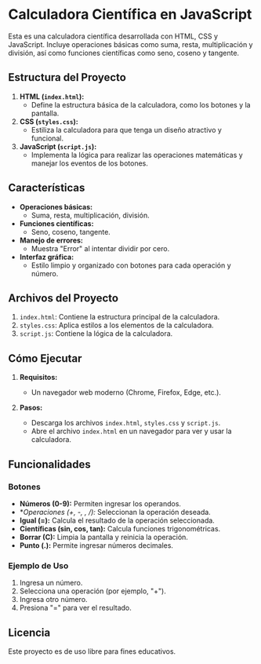 
# Calculadora Científica en JavaScript

Esta es una calculadora científica desarrollada con HTML, CSS y JavaScript. Incluye operaciones básicas como suma, resta, multiplicación y división, así como funciones científicas como seno, coseno y tangente.

## Estructura del Proyecto

1. **HTML (`index.html`):**
   - Define la estructura básica de la calculadora, como los botones y la pantalla.
2. **CSS (`styles.css`):**
   - Estiliza la calculadora para que tenga un diseño atractivo y funcional.
3. **JavaScript (`script.js`):**
   - Implementa la lógica para realizar las operaciones matemáticas y manejar los eventos de los botones.

## Características

- **Operaciones básicas:**
  - Suma, resta, multiplicación, división.
- **Funciones científicas:**
  - Seno, coseno, tangente.
- **Manejo de errores:**
  - Muestra "Error" al intentar dividir por cero.
- **Interfaz gráfica:**
  - Estilo limpio y organizado con botones para cada operación y número.

## Archivos del Proyecto

1. `index.html`: Contiene la estructura principal de la calculadora.
2. `styles.css`: Aplica estilos a los elementos de la calculadora.
3. `script.js`: Contiene la lógica de la calculadora.

## Cómo Ejecutar

1. **Requisitos:**
   - Un navegador web moderno (Chrome, Firefox, Edge, etc.).

2. **Pasos:**
   - Descarga los archivos `index.html`, `styles.css` y `script.js`.
   - Abre el archivo `index.html` en un navegador para ver y usar la calculadora.

## Funcionalidades

### Botones

- **Números (0-9):** Permiten ingresar los operandos.
- **Operaciones (+, -, *, /):** Seleccionan la operación deseada.
- **Igual (=):** Calcula el resultado de la operación seleccionada.
- **Científicas (sin, cos, tan):** Calcula funciones trigonométricas.
- **Borrar (C):** Limpia la pantalla y reinicia la operación.
- **Punto (.):** Permite ingresar números decimales.

### Ejemplo de Uso

1. Ingresa un número.
2. Selecciona una operación (por ejemplo, "+").
3. Ingresa otro número.
4. Presiona "=" para ver el resultado.

## Licencia

Este proyecto es de uso libre para fines educativos.
